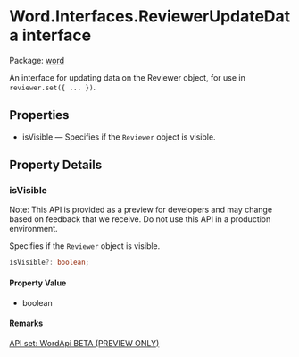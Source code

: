 # Word.Interfaces.ReviewerUpdateData interface

Package: [word](https://learn.microsoft.com/en-us/javascript/api/word)

An interface for updating data on the Reviewer object, for use in `reviewer.set({ ... })`.

## Properties

- isVisible — Specifies if the `Reviewer` object is visible.

## Property Details

### isVisible

Note: This API is provided as a preview for developers and may change based on feedback that we receive. Do not use this API in a production environment.

Specifies if the `Reviewer` object is visible.

```typescript
isVisible?: boolean;
```

#### Property Value
- boolean

#### Remarks
[API set: WordApi BETA (PREVIEW ONLY)](https://learn.microsoft.com/en-us/javascript/api/requirement-sets/word/word-api-requirement-sets)